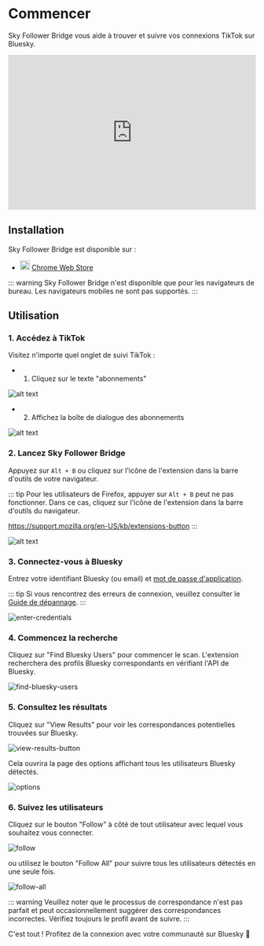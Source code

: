 # Commencer

Sky Follower Bridge vous aide à trouver et suivre vos connexions TikTok sur Bluesky.

<iframe width="100%" height="315" src="https://www.youtube.com/embed/aEUYti6R7Hg?si=IsbEsMsJ7_Zyngkr" title="Lecteur vidéo YouTube" frameborder="0" allow="accelerometer; autoplay; clipboard-write; encrypted-media; gyroscope; picture-in-picture; web-share" referrerpolicy="strict-origin-when-cross-origin" allowfullscreen></iframe>

## Installation

Sky Follower Bridge est disponible sur :

<ul class="install-list">
  <li>
    <img src="/images/icon-chrome.svg" width="20" height="20">
    <a href="https://chrome.google.com/webstore/detail/sky-follower-bridge/behhbpbpmailcnfbjagknjngnfdojpko" target="_blank" rel="noopener noreferrer" class="gtm-link-to-store">Chrome Web Store</a>
  </li>
</ul>

::: warning
Sky Follower Bridge n'est disponible que pour les navigateurs de bureau. Les navigateurs mobiles ne sont pas supportés.
:::

## Utilisation

### 1. Accédez à TikTok

Visitez n'importe quel onglet de suivi TikTok :

- 1. Cliquez sur le texte "abonnements"

![alt text](/images/tiktok-click-following.png)

- 2. Affichez la boîte de dialogue des abonnements

![alt text](/images/tiktok-show-following-dialog.png)

### 2. Lancez Sky Follower Bridge

Appuyez sur `Alt + B` ou cliquez sur l'icône de l'extension dans la barre d'outils de votre navigateur.

::: tip
Pour les utilisateurs de Firefox, appuyer sur `Alt + B` peut ne pas fonctionner. Dans ce cas, cliquez sur l'icône de l'extension dans la barre d'outils du navigateur.

https://support.mozilla.org/en-US/kb/extensions-button
:::

![alt text](/images/instagram-open-extension.png)

### 3. Connectez-vous à Bluesky

Entrez votre identifiant Bluesky (ou email) et [mot de passe d'application](https://bsky.app/settings/app-passwords).

::: tip
Si vous rencontrez des erreurs de connexion, veuillez consulter le [Guide de dépannage](/fr/troubleshooting).
:::

![enter-credentials](/images/enter-credentials.png)

### 4. Commencez la recherche

Cliquez sur "Find Bluesky Users" pour commencer le scan. L'extension recherchera des profils Bluesky correspondants en vérifiant l'API de Bluesky.

![find-bluesky-users](/images/scan-users.png)

### 5. Consultez les résultats

Cliquez sur "View Results" pour voir les correspondances potentielles trouvées sur Bluesky.

![view-results-button](/images/click-results.png)

Cela ouvrira la page des options affichant tous les utilisateurs Bluesky détectés.

![options](/images/options.png)

### 6. Suivez les utilisateurs

Cliquez sur le bouton "Follow" à côté de tout utilisateur avec lequel vous souhaitez vous connecter.

![follow](/images/click-follow-btn.png)

ou utilisez le bouton "Follow All" pour suivre tous les utilisateurs détectés en une seule fois.

![follow-all](/images/follow-all-btn.png)

::: warning
Veuillez noter que le processus de correspondance n'est pas parfait et peut occasionnellement suggérer des correspondances incorrectes. Vérifiez toujours le profil avant de suivre.
:::

C'est tout ! Profitez de la connexion avec votre communauté sur Bluesky 🎉 
